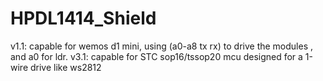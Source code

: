 # HPDL1414_Shield
v1.1: capable for wemos d1 mini, using (a0-a8 tx rx) to drive the modules , and a0 for ldr.
v3.1: capable for STC sop16/tssop20 mcu designed for a 1-wire drive like ws2812
